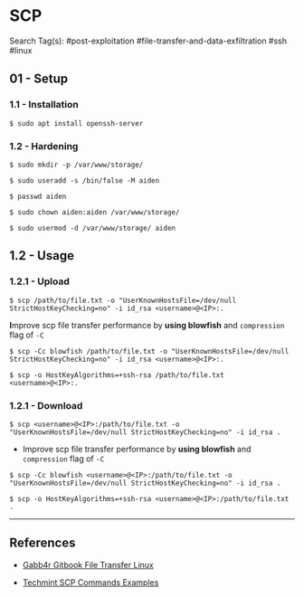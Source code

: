 # SCP

Search Tag(s): #post-exploitation #file-transfer-and-data-exfiltration #ssh #linux

## 01 - Setup

### 1.1 - Installation

```
$ sudo apt install openssh-server
```

### 1.2 - Hardening

```
$ sudo mkdir -p /var/www/storage/

$ sudo useradd -s /bin/false -M aiden

$ passwd aiden

$ sudo chown aiden:aiden /var/www/storage/

$ sudo usermod -d /var/www/storage/ aiden
```

## 1.2 - Usage

### 1.2.1 - Upload

`$ scp /path/to/file.txt -o "UserKnownHostsFile=/dev/null StrictHostKeyChecking=no" -i id_rsa <username>@<IP>:.`

**I**mprove scp file transfer performance by **using blowfish** and `compression` flag of `-C`

`$ scp -Cc blowfish /path/to/file.txt -o "UserKnownHostsFile=/dev/null StrictHostKeyChecking=no" -i id_rsa <username>@<IP>:.`

`$ scp -o HostKeyAlgorithms=+ssh-rsa /path/to/file.txt <username>@<IP>:.`

### 1.2.1 - Download

`$ scp <username>@<IP>:/path/to/file.txt -o "UserKnownHostsFile=/dev/null StrictHostKeyChecking=no" -i id_rsa .`

- Improve scp file transfer performance by **using blowfish** and `compression` flag of `-C`

`$ scp -Cc blowfish <username>@<IP>:/path/to/file.txt -o "UserKnownHostsFile=/dev/null StrictHostKeyChecking=no" -i id_rsa .`

`$ scp -o HostKeyAlgorithms=+ssh-rsa <username>@<IP>:/path/to/file.txt .`

---
## References

- [Gabb4r Gitbook File Transfer Linux](https://gabb4r.gitbook.io/oscp-notes/file-transfer/linux)

- [Techmint SCP Commands Examples](https://www.tecmint.com/scp-commands-examples/)
